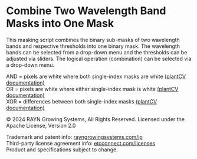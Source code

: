 # Combine Two Wavelength Band Masks into One Mask

This masking script combines the binary sub-masks of two wavelength bands and respective thresholds into one binary mask. 
The wavelength bands can be selected from a drop-down menu and the thresholds can be adjusted via sliders.
The logical operation (combination) can be selected via a drop-down menu.

AND = pixels are white where both single-index masks are white 
[(plantCV documentation)](https://plantcv.readthedocs.io/en/stable/logical_and/)\
OR = pixels are white where either single-index mask is white
[(plantCV documentation)](https://plantcv.readthedocs.io/en/stable/logical_or/) \
XOR = differences between both single-index masks
[(plantCV documentation)](https://plantcv.readthedocs.io/en/stable/logical_xor/)


© 2024 RAYN Growing Systems, All Rights Reserved. Licensed under the Apache License, Version 2.0

Trademark and patent info: [rayngrowingsystems.com/ip](https://rayngrowingsystems.com/ip/) \
Third-party license agreement info: [etcconnect.com/licenses](https://www.etcconnect.com/licenses/) \
Product and specifications subject to change.
